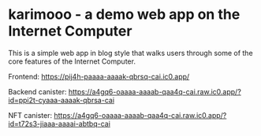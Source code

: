 # karimooo - a demo web app on the Internet Computer

This is a simple web app in blog style that walks users through some of the core features of the Internet Computer.

Frontend: https://pij4h-paaaa-aaaak-qbrsq-cai.ic0.app/

Backend canister: https://a4gq6-oaaaa-aaaab-qaa4q-cai.raw.ic0.app/?id=ppi2t-cyaaa-aaaak-qbrsa-cai

NFT canister: https://a4gq6-oaaaa-aaaab-qaa4q-cai.raw.ic0.app/?id=t72s3-jiaaa-aaaai-abtbq-cai